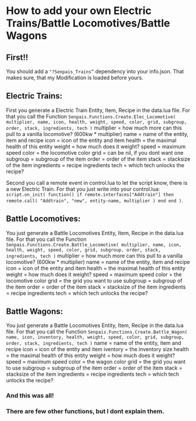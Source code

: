 # How to add your own Electric Trains/Battle Locomotives/Battle Wagons

## First!!
You should add a `"?Senpais_Trains”` dependency into your info.json. That makes sure, that my Modification is loaded before yours.

## Electric Trains:
First you generate a Electric Train Entity, Item, Recipe in the data.lua file.
For that you call the Function `Senpais.Functions.Create.Elec_Locomotive( multiplier, name, icon, health, weight, speed, color, grid, subgroup, order, stack, ingredients, tech )`
multiplier = how much more can this pull to a vanilla locomotive? (600kw * multiplier)
name = name of the entity, item and recipe
icon = icon of the entity and item
health = the maximal health of this entity
weight = how much does it weight?
speed = maximum speed
color = the locomotive color
grid = can be nil, if you dont want one
subgroup = subgroup of the item
order = order of the item
stack = stacksize of the item
ingredients = recipe ingredients
tech = which tech unlocks the recipe?

Second you call a remote event in control.lua to let the script know, there is a new Electric Train.
For that you just write into your control.lua:
`script.on_init( function() if remote.interfaces["Addtrain"] then remote.call( "Addtrain", "new", entity-name, multiplier ) end end )`.

## Battle Locomotives:
You just generate a Battle Locomotives Entity, Item, Recipe in the data.lua file.
For that you call the Function `Senpais.Functions.Create.Battle_Locomotive( multiplier, name, icon, health, weight, speed, color, grid, subgroup, order, stack, ingredients, tech )`
multiplier = how much more can this pull to a vanilla locomotive? (600kw * multiplier)
name = name of the entity, item and recipe
icon = icon of the entity and item
health = the maximal health of this entity
weight = how much does it weight?
speed = maximum speed
color = the locomotive color
grid = the grid you want to use
subgroup = subgroup of the item
order = order of the item
stack = stacksize of the item
ingredients = recipe ingredients
tech = which tech unlocks the recipe?

## Battle Wagons:
You just generate a Battle Locomotives Entity, Item, Recipe in the data.lua file.
For that you call the Function `Senpais.Functions.Create.Battle_Wagon( name, icon, inventory, health, weight, speed, color, grid, subgroup, order, stack, ingredients, tech )`
name = name of the entity, item and recipe
icon = icon of the entity and item
iventory = the inventory size
health = the maximal health of this entity
weight = how much does it weight?
speed = maximum speed
color = the wagon color
grid = the grid you want to use
subgroup = subgroup of the item
order = order of the item
stack = stacksize of the item
ingredients = recipe ingredients
tech = which tech unlocks the recipe?

### And this was all!
### There are few other functions, but I dont explain them.
